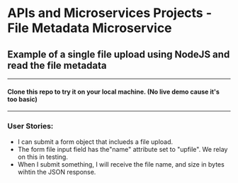 # APIs and Microservices Projects - File Metadata Microservice

## Example of a single file upload using NodeJS and read the file metadata

----------

#### Clone this repo to try it on your local machine. (No live demo cause it's too basic)

---------


### User Stories:

- I can submit a form object that inclueds a file upload.
- The form file input field has the"name" attribute set to "upfile". We relay on this in testing.
- When I submit something, I will receive the file name, and size in bytes wihtin the JSON response.
